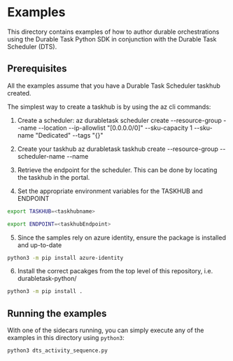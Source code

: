 # Examples

This directory contains examples of how to author durable orchestrations using the Durable Task Python SDK in conjunction with the Durable Task Scheduler (DTS).

## Prerequisites

All the examples assume that you have a Durable Task Scheduler taskhub created.

The simplest way to create a taskhub is by using the az cli commands:

1. Create a scheduler:
    az durabletask scheduler create --resource-group <testrg> --name <testscheduler> --location <eastus> --ip-allowlist "[0.0.0.0/0]" --sku-capacity 1 --sku-name "Dedicated" --tags "{}"

2. Create your taskhub
    az durabletask taskhub create --resource-group <testrg> --scheduler-name <testscheduler> --name <testtaskhub>

3. Retrieve the endpoint for the scheduler. This can be done by locating the taskhub in the portal.

4. Set the appropriate environment variables for the TASKHUB and ENDPOINT

```sh
export TASKHUB=<taskhubname>
```

```sh
export ENDPOINT=<taskhubEndpoint>
```

5. Since the samples rely on azure identity, ensure the package is installed and up-to-date

```sh
python3 -m pip install azure-identity
```

6. Install the correct pacakges from the top level of this repository, i.e. durabletask-python/

```sh
python3 -m pip install .
```

## Running the examples

With one of the sidecars running, you can simply execute any of the examples in this directory using `python3`:

```sh
python3 dts_activity_sequence.py
```
